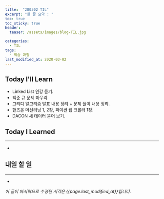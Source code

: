 ```yaml
---
title:  "200302 TIL"
excerpt: "한 줄 요약 : "
toc: true
toc_sticky: true
header:
  teaser: /assets/images/blog-TIL.jpg

categories:
  - TIL
tags:
  - 학습 과정
last_modified_at: 2020-03-02
---
```




## Today I'll Learn


* Linked List 인강 듣기.
* 백준 큐 문제 마무리 
* 그리디 알고리즘 발표 내용 정리 + 문제 풀이 내용 정리.
* 핸즈온 머신러닝 1, 2장, 파이썬 웹 크롤러 1장.
* DACON 새 데이터 뜯어 보기.



## Today I Learned
---

* 



## 내일 할 일
---

* 



*이 글이 마지막으로 수정된 시각은 {{page.last_modified_at}}입니다.*